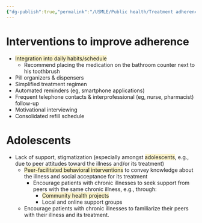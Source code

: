 ```yaml
---
{"dg-publish":true,"permalink":"/USMLE/Public health/Treatment adherence/"}
---
```


# Interventions to improve adherence
- <span style="background:rgba(240, 200, 0, 0.2)">Integration into daily habits/schedule</span>
	- Recommend placing the medication on the bathroom counter next to his toothbrush
- Pill organizers & dispensers
- Simplified treatment regimen
- Automated reminders (eg, smartphone applications)
- Frequent telephone contacts & interprofessional (eg, nurse, pharmacist) follow-up
- Motivational interviewing
- Consolidated refill schedule
# Adolescents
- Lack of support, stigmatization (especially amongst <span style="background:rgba(240, 200, 0, 0.2)">adolescents</span>, e.g., due to peer attitudes toward the illness and/or its treatment)
	- <span style="background:rgba(240, 200, 0, 0.2)">Peer-facilitated behavioral interventions</span> to convey knowledge about the illness and social acceptance for its treatment
		- Encourage patients with chronic illnesses to seek support from peers with the same chronic illness, e.g., through:
			- <span style="background:rgba(240, 200, 0, 0.2)">Community health projects</span>
			- Local and online support groups
	- Encourage patients with chronic illnesses to familiarize their peers with their illness and its treatment. 

